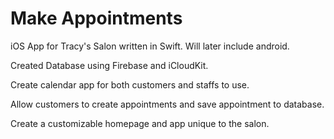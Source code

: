 # Make Appointments

iOS App for Tracy's Salon written in Swift. Will later include android.

Created Database using Firebase and iCloudKit.

Create calendar app for both customers and staffs to use.

Allow customers to create appointments and save appointment to database.

Create a customizable homepage and app unique to the salon. 
